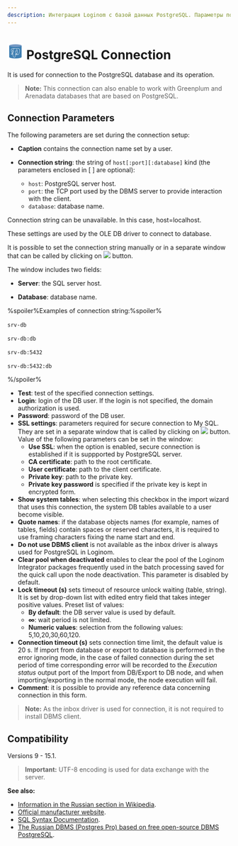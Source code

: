 ```yaml
---
description: Интеграция Loginom с базой данных PostgreSQL. Параметры подключения. Совместимость.
---
```

# ![ ](./../../../images/icons/common/data-sources/db-postgres_default.svg) PostgreSQL Connection

It is used for connection to the PostgreSQL database and its operation.

> **Note:** This connection can also enable to work with Greenplum and  Arenadata databases that are based on PostgreSQL.

## Connection Parameters

The following parameters are set during the connection setup:

* **Caption** contains the connection name set by a user.
* **Connection string**: the string of `host[:port][:database]` kind (the parameters enclosed in [ ] are optional):

   * `host`: PostgreSQL server host.
   * `port`: the TCP port used by the DBMS server to provide interaction with the client.
   * `database`: database name.

Connection string can be unavailable. In this case, host=localhost.

These settings are used by the OLE DB driver to connect to database.

It is possible to set the connection string manually or in a separate window that can be called by clicking on ![ ](./../../../images/extjs-theme/form/open-trigger/open-trigger_default.svg) button.

The window includes two fields:

* **Server**: the SQL server host.

* **Database**: database name.

%spoiler%Examples of connection string:%spoiler%

`srv-db`

`srv-db:db`

`srv-db:5432`

`srv-db:5432:db`

%/spoiler%

* **Test**: test of the specified connection settings.
* **Login**: login of the DB user. If the login is not specified, the domain authorization is used.
* **Password**: password of the DB user.
* **SSL settings**: parameters required for secure connection to My SQL. They are set in a separate window that is called by clicking on ![ ](./../../../images/extjs-theme/form/open-trigger/open-trigger_default.svg) button. Value of the following parameters can be set in the window:
   * **Use SSL**: when the option is enabled, secure connection is established if it is suppported by PostgreSQL server.
   * **CA certificate**: path to the root certificate.
   * **User certificate**: path to the client certificate.
   * **Private key**: path to the private key.
   * **Private key password** is specified if the private key is kept in encrypted form.
* **Show system tables**: when selecting this checkbox in the import wizard that uses this connection, the system DB tables available to a user become visible.
* **Quote names**: if the database objects names (for example, names of tables, fields) contain spaces or reserved characters, it is required to use framing characters fixing the name start and end.
* **Do not use DBMS client** is not available as the inbox driver is always used for PostgreSQL in Loginom.
* **Clear pool when deactivated** enables to clear the pool of the Loginom Integrator packages frequently used in the batch processing saved for the quick call upon the node deactivation. This parameter is disabled by default.
* **Lock timeout (s)** sets timeout of resource unlock waiting (table, string). It is set by drop-down list with edited entry field that takes integer positive values. Preset list of values:
   * **By default**: the DB server value is used by default.
   * **∞**: wait period is not limited.
   * **Numeric values**: selection from the following values: 5,10,20,30,60,120.
* **Connection timeout (s)** sets connection time limit, the default value is 20 s. If import from database or export to database is performed in the error ignoring mode, in the case of failed connection during the set period of time corresponding error will be recorded to the *Execution status* output port of the Import from DB/Export to DB node, and when importing/exporting in the normal mode, the node execution will fail.
* **Comment**: it is possible to provide any reference data concerning connection in this form.

> **Note:** As the inbox driver is used for connection, it is not required to install DBMS client.

## Compatibility

Versions 9 - 15.1.

> **Important:** UTF-8 encoding is used for data exchange with the server.

**See also:**

* [Information in the Russian section in Wikipedia](https://ru.wikipedia.org/wiki/PostgreSQL).
* [Official manufacturer website](https://www.postgresql.org/).
* [SQL Syntax Documentation](https://postgrespro.ru/docs/postgresql).
* [The Russian DBMS (Postgres Pro) based on free open-source DBMS PostgreSQL](https://postgrespro.ru/).
